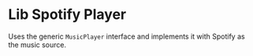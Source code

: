 # Lib Spotify Player

Uses the generic `MusicPlayer` interface and implements it with Spotify as the music source.

